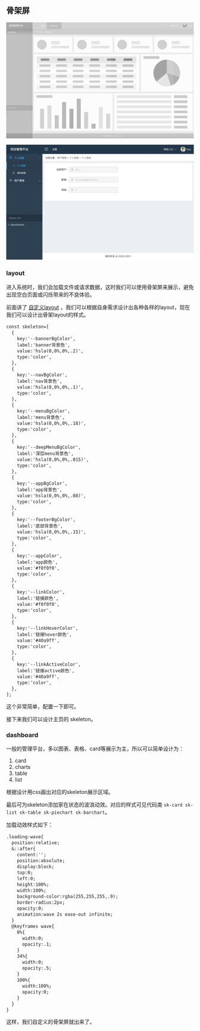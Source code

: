 ## 骨架屏

![骨架屏](./skeleton.png)

![layout](./layout.png)

### layout

进入系统时，我们会加载文件或请求数据，这时我们可以使用骨架屏来展示，避免出现空白页面或闪烁带来的不良体验。

前面讲了 [自定义layout](./layout.md) ，我们可以根据自身需求设计出各种各样的layout，现在我们可以设计出骨架layout的样式。

```
const skeleton=[
  {
    key:'--bannerBgColor',
    label:'banner背景色',
    value:'hsla(0,0%,0%,.2)',
    type:'color',
  },
  {
    key:'--navBgColor',
    label:'nav背景色',
    value:'hsla(0,0%,0%,.1)',
    type:'color',
  },
  {
    key:'--menuBgColor',
    label:'menu背景色',
    value:'hsla(0,0%,0%,.18)',
    type:'color',
  },
  {
    key:'--deepMenuBgColor',
    label:'深层menu背景色',
    value:'hsla(0,0%,0%,.015)',
    type:'color',
  },
  {
    key:'--appBgColor',
    label:'app背景色',
    value:'hsla(0,0%,0%,.08)',
    type:'color',
  },
  {
    key:'--footerBgColor',
    label:'底部背景色',
    value:'hsla(0,0%,0%,.15)',
    type:'color',
  },
  {
    key:'--appColor',
    label:'app颜色',
    value:'#f0f0f0',
    type:'color',
  },
  {
    key:'--linkColor',
    label:'链接颜色',
    value:'#f0f0f0',
    type:'color',
  },
  {
    key:'--linkHoverColor',
    label:'链接hover颜色',
    value:'#40a9ff',
    type:'color',
  },
  {
    key:'--linkActiveColor',
    label:'链接active颜色',
    value:'#40a9ff',
    type:'color',
  },
];

```

这个非常简单，配置一下即可。

接下来我们可以设计主页的 skeleton。

### dashboard

一般的管理平台，多以图表、表格、card等展示为主，所以可以简单设计为：

1. card
2. charts
3. table
4. list

根据设计用css画出对应的skeleton展示区域。

最后可为skeleton添加家在状态的波浪动效。对应的样式可见代码类 `sk-card sk-list sk-table sk-piechart sk-barchart`。

加载动效样式如下：

```
.loading-wave{
  position:relative;
  &::after{
    content:'';
    position:absolute;
    display:block;
    top:0;
    left:0;
    height:100%;
    width:100%;
    background-color:rgba(255,255,255,.9);
    border-radius:2px;
    opacity:0;
    animation:wave 2s ease-out infinite;
  }
  @keyframes wave{
    0%{
      width:0;
      opacity:.1;
    }
    34%{
      width:0;
      opacity:.5;
    }
    100%{
      width:100%;
      opacity:0;
    }
  }
}

```
这样，我们自定义的骨架屏就出来了。



